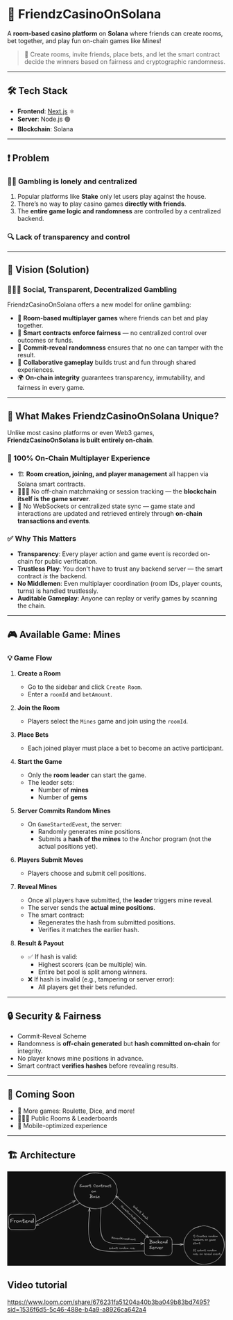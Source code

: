 # 🎰 FriendzCasinoOnSolana

A **room-based casino platform** on **Solana** where friends can create rooms, bet together, and play fun on-chain games like Mines!

> 👥 Create rooms, invite friends, place bets, and let the smart contract decide the winners based on fairness and cryptographic randomness.

---

## 🛠️ Tech Stack

- **Frontend**: [Next.js](https://nextjs.org/) ⚛️
- **Server**: Node.js 🟢
- **Blockchain**: Solana

---

## ❗ Problem

### 🧍‍♂️ Gambling is lonely and centralized

1. Popular platforms like **Stake** only let users play against the house.
2. There’s no way to play casino games **directly with friends**.
3. The **entire game logic and randomness** are controlled by a centralized backend.

### 🔍 Lack of transparency and control

---

## 🌟 Vision (Solution)

### 🧑‍🤝‍🧑 Social, Transparent, Decentralized Gambling

FriendzCasinoOnSolana offers a new model for online gambling:

- 🎯 **Room-based multiplayer games** where friends can bet and play together.
- 🔐 **Smart contracts enforce fairness** — no centralized control over outcomes or funds.
- 🎲 **Commit-reveal randomness** ensures that no one can tamper with the result.
- 💬 **Collaborative gameplay** builds trust and fun through shared experiences.
- 🌍 **On-chain integrity** guarantees transparency, immutability, and fairness in every game.

---

## 🧬 What Makes FriendzCasinoOnSolana Unique?

Unlike most casino platforms or even Web3 games, **FriendzCasinoOnSolana is built entirely on-chain**.

### 💯 100% On-Chain Multiplayer Experience

- 🏗️ **Room creation, joining, and player management** all happen via Solana smart contracts.
- 🧑‍🤝‍🧑 No off-chain matchmaking or session tracking — the **blockchain itself is the game server**.
- 🚫 No WebSockets or centralized state sync — game state and interactions are updated and retrieved entirely through **on-chain transactions and events**.

### ✅ Why This Matters

- **Transparency**: Every player action and game event is recorded on-chain for public verification.
- **Trustless Play**: You don't have to trust any backend server — the smart contract *is* the backend.
- **No Middlemen**: Even multiplayer coordination (room IDs, player counts, turns) is handled trustlessly.
- **Auditable Gameplay**: Anyone can replay or verify games by scanning the chain.

---

## 🎮 Available Game: Mines

### 💡 Game Flow

1. **Create a Room**
   - Go to the sidebar and click `Create Room`.
   - Enter a `roomId` and `betAmount`.

2. **Join the Room**
   - Players select the `Mines` game and join using the `roomId`.

3. **Place Bets**
   - Each joined player must place a bet to become an active participant.

4. **Start the Game**
   - Only the **room leader** can start the game.
   - The leader sets:
     - Number of **mines**
     - Number of **gems**

5. **Server Commits Random Mines**
   - On `GameStartedEvent`, the server:
     - Randomly generates mine positions.
     - Submits a **hash of the mines** to the Anchor program (not the actual positions yet).

6. **Players Submit Moves**
   - Players choose and submit cell positions.

7. **Reveal Mines**
   - Once all players have submitted, the **leader** triggers mine reveal.
   - The server sends the **actual mine positions**.
   - The smart contract:
     - Regenerates the hash from submitted positions.
     - Verifies it matches the earlier hash.

8. **Result & Payout**
   - ✅ If hash is valid:
     - Highest scorers (can be multiple) win.
     - Entire bet pool is split among winners.
   - ❌ If hash is invalid (e.g., tampering or server error):
     - All players get their bets refunded.

---

## 🔒 Security & Fairness
- Commit-Reveal Scheme
- Randomness is **off-chain generated** but **hash committed on-chain** for integrity.
- No player knows mine positions in advance.
- Smart contract **verifies hashes** before revealing results.

---

## 🚀 Coming Soon

- 🎲 More games: Roulette, Dice, and more!
- 🧑‍🤝‍🧑 Public Rooms & Leaderboards
- 📱 Mobile-optimized experience

---

## 🏗️ Architecture
![Architecture Diagram](frontend/public/Casino.png)

## Video tutorial
https://www.loom.com/share/676231fa51204a40b3ba049b83bd7495?sid=1536f6d5-5c46-488e-b4a9-a8926ca642a4

